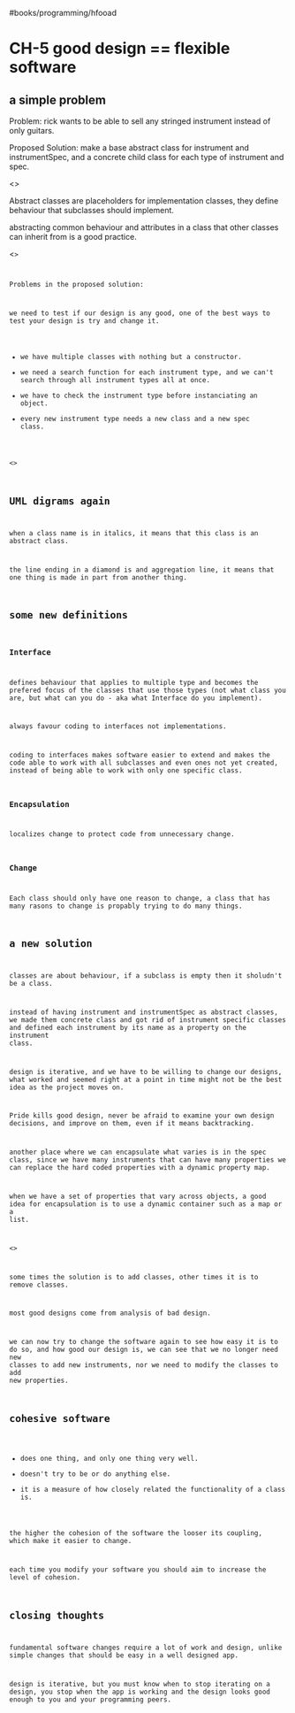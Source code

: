 #books/programming/hfooad 
# CH-5 good design == flexible software

## a simple problem

Problem: rick wants to be able to sell any stringed instrument instead of only guitars.

Proposed Solution: make a base abstract class for instrument and instrumentSpec, and a concrete child class for each type of instrument and spec.

<<uml diagram of the solution and the new symbols>>

Abstract classes are placeholders for implementation classes, they define behaviour that subclasses should implement.

abstracting common behaviour and attributes in a class that other classes can inherit from is a good practice.

<<code for the proposed solution>>

Problems in the proposed solution:

we need to test if our design is any good, one of the best ways to test your design is try and change it.

- we have multiple classes with nothing but a constructor.
- we need a search function for each instrument type, and we can't search through all instrument types all at once.
- we have to check the instrument type before instanciating an object.
- every new instrument type needs a new class and a new spec class.

<<add uml for the problems>>

## UML digrams again

when a class name is in italics, it means that this class is an abstract class.

the line ending in a diamond is and aggregation line, it means that one thing is made in part from another thing.

## some new definitions

### Interface

defines behaviour that applies to multiple type and becomes the prefered focus of the classes that use those types (not what class you are, but what can you do - aka what Interface do you implement).

always favour coding to interfaces not implementations.

coding to interfaces makes software easier to extend and makes the code able to work with all subclasses and even ones not yet created, instead of being able to work with only one specific class. 

### Encapsulation

localizes change to protect code from unnecessary change.

### Change

Each class should only have one reason to change, a class that has many rasons to change is propably trying to do many things.

## a new solution

classes are about behaviour, if a subclass is empty then it sholudn't be a class.

instead of having instrument and instrumentSpec as abstract classes, we made them concrete class and got rid of instrument specific classes and defined each instrument by its name as a property on the instrument class.

design is iterative, and we have to be willing to change our designs, what worked and seemed right at a point in time might not be the best idea as the project moves on.

Pride kills good design, never be afraid to examine your own design decisions, and improve on them, even if it means  backtracking.

another place where we can encapsulate what varies is in the spec class, since we have many instruments that can have many properties we can replace the hard coded properties with a dynamic property map.

when we have a set of properties that vary across objects, a good idea for encapsulation is to use a dynamic container such as a map or a list.

<<uml of new design>>

some times the solution is to add classes, other times it is to remove classes.

most good designs come from analysis of bad design.

we can now try to change the software again to see how easy it is to do so, and how good our design is, we can see that we no longer need new classes to add new instruments, nor we need to modify the classes to add new properties.

## cohesive software

- does one thing, and only one thing very well.
- doesn't try to be or do anything else.
- it is a measure of how closely related the functionality of a class is.

the higher the cohesion of the software the looser its coupling, which make it easier to change.

each time you modify your software you should aim to increase the level of cohesion.

## closing thoughts

fundamental software changes require a lot of work and design, unlike simple changes that should be easy in a well designed app.

design is iterative, but you must know when to stop iterating on a design, you stop when the app is working and the design looks good enough to you and your programming peers.